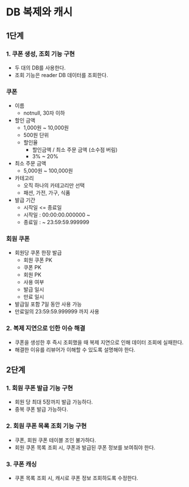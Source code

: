 # DB 복제와 캐시

## 1단계

### 1. 쿠폰 생성, 조회 기능 구현

- 두 대의 DB를 사용한다.
- 조회 기능은 reader DB 데이터를 조회한다.

### 쿠폰

- 이름
    - notnull, 30자 이하
- 할인 금액
    - 1,000원 ~ 10,000원
    - 500원 단위
    - 할인율
        - 할인금액 / 최소 주문 금액 (소수점 버림)
        - 3% ~ 20%
- 최소 주문 금액
    - 5,000원 ~ 100,000원
- 카테고리
    - 오직 하나의 카테고리만 선택
    - 패션, 가전, 가구, 식품
- 발급 기간
    - 시작일 <= 종료일
    - 시작일 : 00:00:00.000000 ~
    - 종료일 : ~ 23:59:59.999999

### 회원 쿠폰

- 회원당 쿠폰 한장 발급
    - 회원 쿠폰 PK
    - 쿠폰 PK
    - 회원 PK
    - 사용 여부
    - 발급 일시
    - 만료 일시
- 발급일 포함 7일 동안 사용 가능
- 만료일의 23:59:59.999999 까지 사용

### 2. 복제 지연으로 인한 이슈 해결

- 쿠폰을 생성한 후 즉시 조회했을 때 복제 지연으로 인해 데이터 조회에 실패한다.
- 해결한 이유를 리뷰어가 이해할 수 있도록 설명해야 한다.

## 2단계

### 1. 회원 쿠폰 발급 기능 구현

- 회원 당 최대 5장까지 발급 가능하다.
- 중복 쿠폰 발급 가능하다.

### 2. 회원 쿠폰 목록 조회 기능 구현

- 쿠폰, 회원 쿠폰 테이블 조인 불가하다.
- 회원 쿠폰 목록 조회 시, 쿠폰과 발급된 쿠폰 정보를 보여줘야 한다.

### 3. 쿠폰 캐싱

- 쿠폰 목록 조회 시, 캐시로 쿠폰 정보 조회하도록 수정한다.
